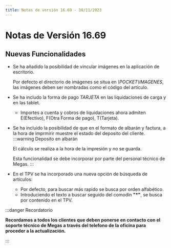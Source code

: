 ```yaml
---
title: Notas de versión 16.69 - 30/11/2023
---
```


# Notas de Versión 16.69

## Nuevas Funcionalidades

- Se ha añadido la posibilidad de vincular imágenes en la aplicación de escritorio.

    Por defecto el directorio de imágenes se situa en *\POCKET\IMAGENES*, las imágenes deben ser nombradas como el código del artículo.

- Se ha includo la forma de pago *TARJETA* en las liquidaciones de carga y en las tablet.
    - Importes a cuenta y cobros de liquidaciones ahora admiten E(Efectivo), F(Otra Forma de pago), T(Tarjeta).

- Se ha incluido la posibilidad de que en el formato de albarán y factura, a la hora de imprmirir muestre el estado del deposito del cliente.
    :::warning Deposito en albarán

    El cálculo se realiza a la hora de la impresión y no se guarda.

    Esta funcionalidad se debe incorporar por parte del personal técnico de Megas.
    :::

- En el TPV se ha incorporado una nueva opción de búsqueda de artículos:
    - Por defecto, para buscar más rapido se busca por orden alfabético.
    - Introduciendo el texto a buscar seguido del comodín **"*"**, se busca por contenido en el TPV.

:::danger Recordatorio

**Recordamos a todos los clientes que deben ponerse en contacto con el soporte técnico de Megas a través del telefono de la oficina para proceder a la actualización.**

:::
